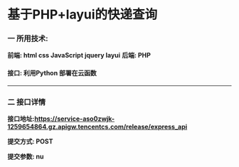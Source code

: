 # 基于PHP+layui的快递查询

### 一 所用技术:

****前端: html css JavaScript jquery layui****
****后端: PHP****

#### 接口: 利用Python 部署在云函数

****
### 二 接口详情

**接口地址:https://service-aso0zwjk-1259654864.gz.apigw.tencentcs.com/release/express_api**

**提交方式: POST**

**提交参数: nu**